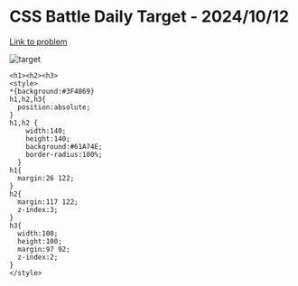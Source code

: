 # CSS Battle Daily Target - 2024/10/12

[Link to problem](https://cssbattle.dev/play/9ZiNUY8h2Ceg3704ejep)

![target](https://firebasestorage.googleapis.com/v0/b/cssbattleapp.appspot.com/o/user%2Fe6YbeBahWNPT7VpE2rE2p85byxa2%2Ftargets%2Ftarget_CgvT8lG.png?alt=media)



```
<h1><h2><h3>
<style>
*{background:#3F4869}
h1,h2,h3{
  position:absolute;
}
h1,h2 {
    width:140;
    height:140;
    background:#61A74E;
    border-radius:100%;
  }
h1{
  margin:26 122;
}
h2{
  margin:117 122;
  z-index:3;
}
h3{
  width:100;
  height:100;
  margin:97 92;
  z-index:2;
}
</style>
```